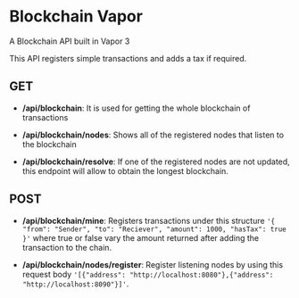 # Blockchain Vapor
A Blockchain API built in Vapor 3

This API registers simple transactions and adds a tax if required.

## GET

- **/api/blockchain**: It is used for getting the whole blockchain of transactions

- **/api/blockchain/nodes**: Shows all of the registered nodes that listen to the blockchain

- **/api/blockchain/resolve**: If one of the registered nodes are not updated, this endpoint will allow to obtain the longest blockchain.


## POST

- **/api/blockchain/mine**: Registers transactions under this structure `'{ "from": "Sender", "to": "Reciever", "amount": 1000, "hasTax": true }'` where true or false vary the amount returned after adding the transaction to the chain.

- **/api/blockchain/nodes/register**: Register listening nodes by using this request body `'[{"address": "http://localhost:8080"},{"address": "http://localhost:8090"}]'`.
